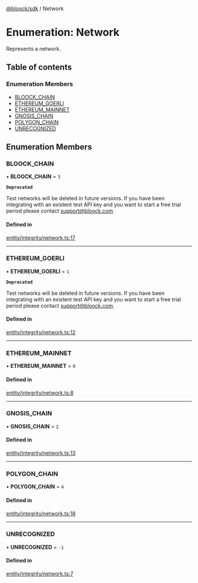 [@bloock/sdk](../index.md) / Network

# Enumeration: Network

Represents a network.

## Table of contents

### Enumeration Members

- [BLOOCK\_CHAIN](Network-1.md#bloock_chain)
- [ETHEREUM\_GOERLI](Network-1.md#ethereum_goerli)
- [ETHEREUM\_MAINNET](Network-1.md#ethereum_mainnet)
- [GNOSIS\_CHAIN](Network-1.md#gnosis_chain)
- [POLYGON\_CHAIN](Network-1.md#polygon_chain)
- [UNRECOGNIZED](Network-1.md#unrecognized)

## Enumeration Members

### BLOOCK\_CHAIN

• **BLOOCK\_CHAIN** = ``3``

**`Deprecated`**

Test networks will be deleted in future versions. If you have been integrating with an existent test API key and you want to start a free trial period please contact support@bloock.com.

#### Defined in

[entity/integrity/network.ts:17](https://github.com/bloock/bloock-sdk/blob/10b1e90/languages/js/src/entity/integrity/network.ts#L17)

___

### ETHEREUM\_GOERLI

• **ETHEREUM\_GOERLI** = ``1``

**`Deprecated`**

Test networks will be deleted in future versions. If you have been integrating with an existent test API key and you want to start a free trial period please contact support@bloock.com.

#### Defined in

[entity/integrity/network.ts:12](https://github.com/bloock/bloock-sdk/blob/10b1e90/languages/js/src/entity/integrity/network.ts#L12)

___

### ETHEREUM\_MAINNET

• **ETHEREUM\_MAINNET** = ``0``

#### Defined in

[entity/integrity/network.ts:8](https://github.com/bloock/bloock-sdk/blob/10b1e90/languages/js/src/entity/integrity/network.ts#L8)

___

### GNOSIS\_CHAIN

• **GNOSIS\_CHAIN** = ``2``

#### Defined in

[entity/integrity/network.ts:13](https://github.com/bloock/bloock-sdk/blob/10b1e90/languages/js/src/entity/integrity/network.ts#L13)

___

### POLYGON\_CHAIN

• **POLYGON\_CHAIN** = ``4``

#### Defined in

[entity/integrity/network.ts:18](https://github.com/bloock/bloock-sdk/blob/10b1e90/languages/js/src/entity/integrity/network.ts#L18)

___

### UNRECOGNIZED

• **UNRECOGNIZED** = ``-1``

#### Defined in

[entity/integrity/network.ts:7](https://github.com/bloock/bloock-sdk/blob/10b1e90/languages/js/src/entity/integrity/network.ts#L7)
